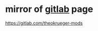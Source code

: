 # **mirror of [gitlab](https://gitlab.com/theokrueger-mods) page**
https://gitlab.com/theokrueger-mods
